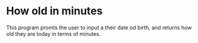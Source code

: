 # How old in minutes
This program promts the user to input a their date od birth, and returns how old they are today in terms of minutes.